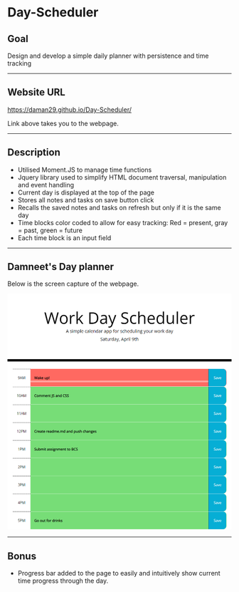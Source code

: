 # Day-Scheduler

## Goal
Design and develop a simple daily planner with persistence and time tracking

---
## Website URL
https://daman29.github.io/Day-Scheduler/

Link above takes you to the webpage.

---

## Description

- Utilised Moment.JS to manage time functions
- Jquery library used to simplify HTML document traversal, manipulation and event handling
- Current day is displayed at the top of the page
- Stores all notes and tasks on save button click
- Recalls the saved notes and tasks on refresh but only if it is the same day
- Time blocks color coded to allow for easy tracking: Red = present, gray = past, green = future
- Each time block is an input field

---
## Damneet's Day planner
Below is the screen capture of the webpage.

![Screen capture of Damneet's day planner. Showing current day and the time blocks to allow for task scheduling. save button on the right side of the screen to save the day](assets/images/screenshot.png)

---

## Bonus
- Progress bar added to the page to easily and intuitively show current time progress through the day.
